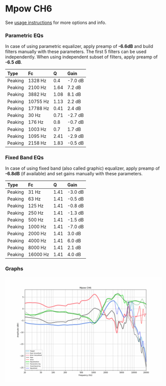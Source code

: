 # Mpow CH6
See [usage instructions](https://github.com/jaakkopasanen/AutoEq#usage) for more options and info.

### Parametric EQs
In case of using parametric equalizer, apply preamp of **-6.6dB** and build filters manually
with these parameters. The first 5 filters can be used independently.
When using independent subset of filters, apply preamp of **-6.5 dB**.

| Type    | Fc       |    Q | Gain    |
|:--------|:---------|:-----|:--------|
| Peaking | 1328 Hz  | 0.4  | -7.0 dB |
| Peaking | 2100 Hz  | 1.64 | 7.2 dB  |
| Peaking | 3882 Hz  | 1.08 | 8.1 dB  |
| Peaking | 10755 Hz | 1.13 | 2.2 dB  |
| Peaking | 17788 Hz | 0.41 | 2.4 dB  |
| Peaking | 30 Hz    | 0.71 | -2.7 dB |
| Peaking | 176 Hz   | 0.8  | -0.7 dB |
| Peaking | 1003 Hz  | 0.7  | 1.7 dB  |
| Peaking | 1095 Hz  | 2.41 | -2.9 dB |
| Peaking | 2158 Hz  | 1.83 | -0.5 dB |

### Fixed Band EQs
In case of using fixed band (also called graphic) equalizer, apply preamp of **-6.8dB**
(if available) and set gains manually with these parameters.

| Type    | Fc       |    Q | Gain    |
|:--------|:---------|:-----|:--------|
| Peaking | 31 Hz    | 1.41 | -3.0 dB |
| Peaking | 63 Hz    | 1.41 | -0.5 dB |
| Peaking | 125 Hz   | 1.41 | -0.8 dB |
| Peaking | 250 Hz   | 1.41 | -1.3 dB |
| Peaking | 500 Hz   | 1.41 | -1.5 dB |
| Peaking | 1000 Hz  | 1.41 | -7.0 dB |
| Peaking | 2000 Hz  | 1.41 | 3.0 dB  |
| Peaking | 4000 Hz  | 1.41 | 6.0 dB  |
| Peaking | 8000 Hz  | 1.41 | 2.1 dB  |
| Peaking | 16000 Hz | 1.41 | 4.0 dB  |

### Graphs
![](./Mpow%20CH6.png)